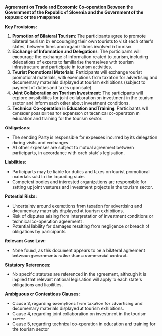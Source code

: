 **Agreement on Trade and Economic Co-operation Between the Government of the Republic of Slovenia and the Government of the Republic of the Philippines**

**Key Provisions:**

1. **Promotion of Bilateral Tourism**: The participants agree to promote bilateral tourism by encouraging their own tourists to visit each other's states, between firms and organizations involved in tourism.
2. **Exchange of Information and Delegations**: The participants will encourage the exchange of information related to tourism, including delegations of experts to familiarize themselves with tourism infrastructure and participate in tourism activities.
3. **Tourist Promotional Materials**: Participants will exchange tourist promotional materials, with exemptions from taxation for advertising and documentary materials displayed at tourism exhibitions (subject to payment of duties and taxes upon sale).
4. **Joint Collaboration on Tourism Investment**: The participants will explore possibilities for joint collaboration on investment in the tourism sector and inform each other about investment conditions.
5. **Technical Co-operation in Education and Training**: Participants will consider possibilities for expansion of technical co-operation in education and training for the tourism sector.

**Obligations:**

* The sending Party is responsible for expenses incurred by its delegation during visits and exchanges.
* All other expenses are subject to mutual agreement between participants, in accordance with each state's legislation.

**Liabilities:**

* Participants may be liable for duties and taxes on tourist promotional materials sold in the importing state.
* Competent bodies and interested organizations are responsible for setting up joint ventures and investment projects in the tourism sector.

**Potential Risks:**

* Uncertainty around exemptions from taxation for advertising and documentary materials displayed at tourism exhibitions.
* Risk of disputes arising from interpretation of investment conditions or technical co-operation agreements.
* Potential liability for damages resulting from negligence or breach of obligations by participants.

**Relevant Case Law:**

* None found, as this document appears to be a bilateral agreement between governments rather than a commercial contract.

**Statutory References:**

* No specific statutes are referenced in the agreement, although it is implied that relevant national legislation will apply to each state's obligations and liabilities.

**Ambiguous or Contentious Clauses:**

* Clause 3, regarding exemptions from taxation for advertising and documentary materials displayed at tourism exhibitions.
* Clause 4, regarding joint collaboration on investment in the tourism sector.
* Clause 5, regarding technical co-operation in education and training for the tourism sector.